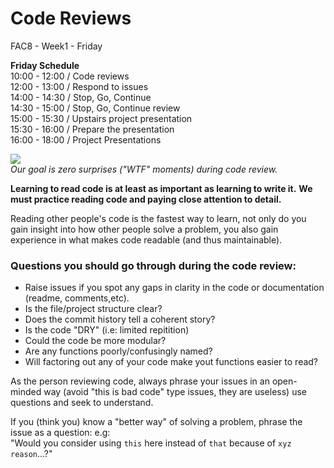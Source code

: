 # Code Reviews
FAC8 - Week1 - Friday


**Friday Schedule**         
10:00 - 12:00 / Code reviews           
12:00 - 13:00 / Respond to issues            
14:00 - 14:30 / Stop, Go, Continue             
14:30 - 15:00 / Stop, Go, Continue review             
15:00 - 15:30 / Upstairs project presentation  
15:30 - 16:00 / Prepare the presentation             
16:00 - 18:00 / Project Presentations             
                
                
                

![](http://i.imgur.com/IC3cJde.png)               
*Our goal is zero surprises ("WTF" moments) during code review.*
                
                
                

**Learning to read code is at least as important as learning to write it.**
**We must practice reading code and paying close attention to detail.**

Reading other people's code is the fastest way to learn, not only do you gain insight into how other people solve a problem, you also gain experience in what makes code readable (and thus maintainable).
                
                

### Questions you should go through during the code review:

* Raise issues if you spot any gaps in clarity in the code or documentation (readme, comments,etc).
* Is the file/project structure clear?
* Does the commit history tell a coherent story?
* Is the code "DRY" (i.e: limited repitition)
* Could the code be more modular?
* Are any functions poorly/confusingly named?
* Will factoring out any of your code make yout functions easier to read?

As the person reviewing code, always phrase your issues in an open-minded way (avoid "this is bad code" type issues, they are useless) use questions and seek to understand.

If you (think you) know a "better way" of solving a problem, phrase the issue as a question: e.g:              
"Would you consider using ```this``` here instead of ```that``` because of ```xyz reason```...?"

